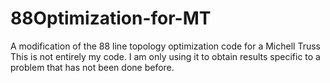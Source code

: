 # 88Optimization-for-MT
A modification of the 88 line topology optimization code for a Michell Truss
This is not entirely my code. I am only using it to obtain results specific to a problem that has not been done before.
